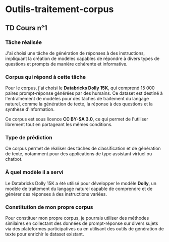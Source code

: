 # Outils-traitement-corpus
## TD Cours n°1

### Tâche réalisée
J'ai choisi une tâche de génération de réponses à des instructions, impliquant la création de modèles capables de répondre à divers types de questions et prompts de manière cohérente et informative.

### Corpus qui répond à cette tâche
Pour le corpus, j'ai choisi le **Databricks Dolly 15K**, qui comprend 15 000 paires prompt-réponse générées par des humains. Ce dataset est destiné à l'entraînement de modèles pour des tâches de traitement du langage naturel, comme la génération de texte, la réponse à des questions et la synthèse d'information.

Ce corpus est sous licence **CC BY-SA 3.0**, ce qui permet de l'utiliser librement tout en partageant les mêmes conditions.

### Type de prédiction
Ce corpus permet de réaliser des tâches de classification et de génération de texte, notamment pour des applications de type assistant virtuel ou chatbot.

### À quel modèle il a servi
Le Databricks Dolly 15K a été utilisé pour développer le modèle **Dolly**, un modèle de traitement du langage naturel capable de comprendre et de générer des réponses à des instructions variées.

### Constitution de mon propre corpus
Pour constituer mon propre corpus, je pourrais utiliser des méthodes similaires en collectant des données de prompt-réponse sur divers sujets via des plateformes participatives ou en utilisant des outils de génération de texte pour enrichir le dataset existant.
